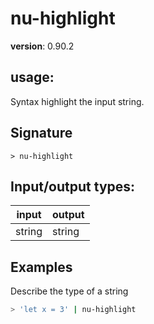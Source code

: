 # nu-highlight

**version**: 0.90.2

## **usage**:

Syntax highlight the input string.

## Signature

`> nu-highlight `

## Input/output types:

| input  | output |
| ------ | ------ |
| string | string |

## Examples

Describe the type of a string

```bash
> 'let x = 3' | nu-highlight
```
